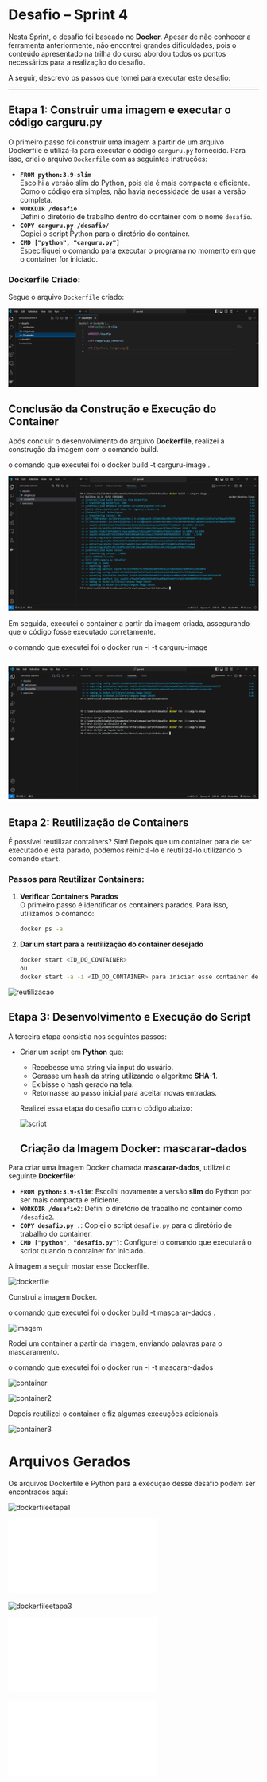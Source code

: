 # Desafio – Sprint 4

Nesta Sprint, o desafio foi baseado no **Docker**. Apesar de não conhecer a ferramenta anteriormente, não encontrei grandes dificuldades, pois o conteúdo apresentado na trilha do curso abordou todos os pontos necessários para a realização do desafio.

A seguir, descrevo os passos que tomei para executar este desafio:

---

## **Etapa 1: Construir uma imagem e executar o código carguru.py**

O primeiro passo foi construir uma imagem a partir de um arquivo Dockerfile e utilizá-la para executar o código `carguru.py` fornecido. Para isso, criei o arquivo `Dockerfile` com as seguintes instruções:

- **`FROM python:3.9-slim`**  
  Escolhi a versão slim do Python, pois ela é mais compacta e eficiente. Como o código era simples, não havia necessidade de usar a versão completa.  
- **`WORKDIR /desafio`**  
  Defini o diretório de trabalho dentro do container com o nome `desafio`.  
- **`COPY carguru.py /desafio/`**  
  Copiei o script Python para o diretório do container.  
- **`CMD ["python", "carguru.py"]`**  
  Especifiquei o comando para executar o programa no momento em que o container for iniciado.  

### Dockerfile Criado:

Segue o arquivo `Dockerfile` criado:

![dockerfile](../Evidencias/evidencias1e2/00dockerfile.png)

## Conclusão da Construção e Execução do Container

Após concluir o desenvolvimento do arquivo **Dockerfile**, realizei a construção da imagem com o comando build. 

o comando que executei foi o docker build -t carguru-image .

![imagem](../Evidencias/evidencias1e2/01imagem.png)

Em seguida, executei o container a partir da imagem criada, assegurando que o código fosse executado corretamente.

o comando que executei foi o docker run -i -t carguru-image

![imagemcontainer](../Evidencias/evidencias1e2/02criandocontainer.png)
---

## **Etapa 2: Reutilização de Containers**

É possível reutilizar containers?
Sim! Depois que um container para de ser executado e esta parado, podemos reiniciá-lo e reutilizá-lo utilizando o comando `start`.

### Passos para Reutilizar Containers:

1. **Verificar Containers Parados**  
   O primeiro passo é identificar os containers parados. Para isso, utilizamos o comando:  
   ```bash
   docker ps -a

2. **Dar um start para a reutilização do container desejado**
    ```bash
    docker start <ID_DO_CONTAINER>
    ou
    docker start -a -i <ID_DO_CONTAINER> para iniciar esse container de maneira interativa no terminal

 ![reutilizacao](../Evidencias/evidencias1e2/03reutilizacao.png) 
 

## **Etapa 3: Desenvolvimento e Execução do Script**

A terceira etapa consistia nos seguintes passos:  
- Criar um script em **Python** que:  
  - Recebesse uma string via input do usuário.  
  - Gerasse um hash da string utilizando o algoritmo **SHA-1**.  
  - Exibisse o hash gerado na tela.  
  - Retornasse ao passo inicial para aceitar novas entradas. 

  Realizei essa etapa do desafio com o código abaixo:

  ![script](../Evidencias/evidencias3/00python.png)

  ## **Criação da Imagem Docker: mascarar-dados**

Para criar uma imagem Docker chamada **mascarar-dados**, utilizei o seguinte **Dockerfile**:

- **`FROM python:3.9-slim`**: Escolhi novamente a versão **slim** do Python por ser mais compacta e eficiente.  
- **`WORKDIR /desafio2`**: Defini o diretório de trabalho no container como `/desafio2`.  
- **`COPY desafio.py .`**: Copiei o script `desafio.py` para o diretório de trabalho do container.  
- **`CMD ["python", "desafio.py"]`**: Configurei o comando que executará o script quando o container for iniciado.  
 
 A imagem a seguir mostar esse Dockerfile.

 ![dockerfile](../Evidencias/evidencias3/01dokerfile.png)

 Construi a imagem Docker.

 o comando que executei foi o docker build -t mascarar-dados .

![imagem](../Evidencias/evidencias3/02criacaoimagem.png)

Rodei um container a partir da imagem, enviando palavras para o mascaramento.

o comando que executei foi o docker run -i -t mascarar-dados 

![container](../Evidencias/evidencias3/03rodandocontainer.png)

![container2](../Evidencias/evidencias3/04testecom1entrada.png)

Depois reutilizei o container e fiz algumas execuções adicionais.

![container3](../Evidencias/evidencias3/05reutilizando.png)


# Arquivos Gerados

Os arquivos Dockerfile e Python para a execução desse desafio podem ser encontrados aqui:

![dockerfileetapa1](../Desafio/Etapa1e2/Dockerfile)

![readmeetapa2](../Desafio/Etapa1e2/questionamentos.md)

![dockerfileetapa3](../Desafio/Etapa3/Dockerfile)

![pythonetapa3](../Desafio/Etapa3/desafio.py)

![respostaetapa2](../Desafio/Etapa2/questionamentos.md)





    

    



